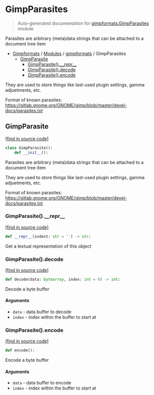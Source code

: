 # GimpParasites

> Auto-generated documentation for [gimpformats.GimpParasites](../../gimpformats/GimpParasites.py) module.

Parasites are arbitrary (meta)data strings that can be attached to a document tree item

- [Gimpformats](../README.md#gimpformats-index) / [Modules](../README.md#gimpformats-modules) / [gimpformats](index.md#gimpformats) / GimpParasites
    - [GimpParasite](#gimpparasite)
        - [GimpParasite().\_\_repr\_\_](#gimpparasite__repr__)
        - [GimpParasite().decode](#gimpparasitedecode)
        - [GimpParasite().encode](#gimpparasiteencode)

They are used to store things like last-used plugin settings, gamma adjuetments, etc.

Format of known parasites:
 https://gitlab.gnome.org/GNOME/gimp/blob/master/devel-docs/parasites.txt

## GimpParasite

[[find in source code]](../../gimpformats/GimpParasites.py#L47)

```python
class GimpParasite():
    def __init__():
```

Parasites are arbitrary (meta)data strings that can be attached to a document tree item

They are used to store things like last-used plugin settings, gamma adjuetments, etc.

Format of known parasites:
 https://gitlab.gnome.org/GNOME/gimp/blob/master/devel-docs/parasites.txt

### GimpParasite().\_\_repr\_\_

[[find in source code]](../../gimpformats/GimpParasites.py#L87)

```python
def __repr__(indent: str = '') -> str:
```

Get a textual representation of this object

### GimpParasite().decode

[[find in source code]](../../gimpformats/GimpParasites.py#L61)

```python
def decode(data: bytearray, index: int = 0) -> int:
```

Decode a byte buffer

#### Arguments

- `data` - data buffer to decode
- `index` - index within the buffer to start at

### GimpParasite().encode

[[find in source code]](../../gimpformats/GimpParasites.py#L74)

```python
def encode():
```

Encode a byte buffer

#### Arguments

- `data` - data buffer to encode
- `index` - index within the buffer to start at
